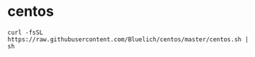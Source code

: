 # centos

``` shell
curl -fsSL https://raw.githubusercontent.com/Bluelich/centos/master/centos.sh | sh
```